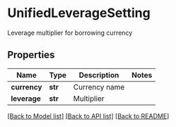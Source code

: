 # UnifiedLeverageSetting

Leverage multiplier for borrowing currency
## Properties
Name | Type | Description | Notes
------------ | ------------- | ------------- | -------------
**currency** | **str** | Currency name | 
**leverage** | **str** | Multiplier | 

[[Back to Model list]](../README.md#documentation-for-models) [[Back to API list]](../README.md#documentation-for-api-endpoints) [[Back to README]](../README.md)


